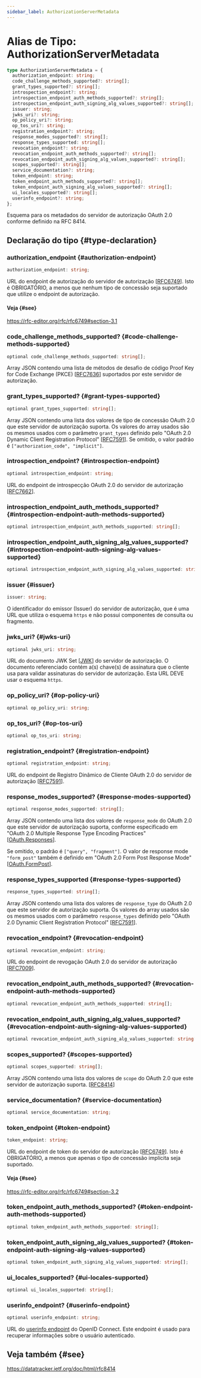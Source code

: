 ```yaml
---
sidebar_label: AuthorizationServerMetadata
---
```


# Alias de Tipo: AuthorizationServerMetadata

```ts
type AuthorizationServerMetadata = {
  authorization_endpoint: string;
  code_challenge_methods_supported?: string[];
  grant_types_supported?: string[];
  introspection_endpoint?: string;
  introspection_endpoint_auth_methods_supported?: string[];
  introspection_endpoint_auth_signing_alg_values_supported?: string[];
  issuer: string;
  jwks_uri?: string;
  op_policy_uri?: string;
  op_tos_uri?: string;
  registration_endpoint?: string;
  response_modes_supported?: string[];
  response_types_supported: string[];
  revocation_endpoint?: string;
  revocation_endpoint_auth_methods_supported?: string[];
  revocation_endpoint_auth_signing_alg_values_supported?: string[];
  scopes_supported?: string[];
  service_documentation?: string;
  token_endpoint: string;
  token_endpoint_auth_methods_supported?: string[];
  token_endpoint_auth_signing_alg_values_supported?: string[];
  ui_locales_supported?: string[];
  userinfo_endpoint?: string;
};
```

Esquema para os metadados do servidor de autorização OAuth 2.0 conforme definido na RFC 8414.

## Declaração do tipo {#type-declaration}

### authorization\_endpoint {#authorization-endpoint}

```ts
authorization_endpoint: string;
```

URL do endpoint de autorização do servidor de autorização [[RFC6749](https://rfc-editor.org/rfc/rfc6749)].
Isto é OBRIGATÓRIO, a menos que nenhum tipo de concessão seja suportado que utilize o endpoint de autorização.

#### Veja {#see}

https://rfc-editor.org/rfc/rfc6749#section-3.1

### code\_challenge\_methods\_supported? {#code-challenge-methods-supported}

```ts
optional code_challenge_methods_supported: string[];
```

Array JSON contendo uma lista de métodos de desafio de código Proof Key for Code Exchange (PKCE)
[[RFC7636](https://www.rfc-editor.org/rfc/rfc7636)] suportados por este servidor de autorização.

### grant\_types\_supported? {#grant-types-supported}

```ts
optional grant_types_supported: string[];
```

Array JSON contendo uma lista dos valores de tipo de concessão OAuth 2.0 que este servidor de autorização
suporta. Os valores do array usados são os mesmos usados com o parâmetro `grant_types`
definido pelo "OAuth 2.0 Dynamic Client Registration Protocol" [[RFC7591](https://www.rfc-editor.org/rfc/rfc7591)].
Se omitido, o valor padrão é `["authorization_code", "implicit"]`.

### introspection\_endpoint? {#introspection-endpoint}

```ts
optional introspection_endpoint: string;
```

URL do endpoint de introspecção OAuth 2.0 do servidor de autorização
[[RFC7662](https://www.rfc-editor.org/rfc/rfc7662)].

### introspection\_endpoint\_auth\_methods\_supported? {#introspection-endpoint-auth-methods-supported}

```ts
optional introspection_endpoint_auth_methods_supported: string[];
```

### introspection\_endpoint\_auth\_signing\_alg\_values\_supported? {#introspection-endpoint-auth-signing-alg-values-supported}

```ts
optional introspection_endpoint_auth_signing_alg_values_supported: string[];
```

### issuer {#issuer}

```ts
issuer: string;
```

O identificador do emissor (Issuer) do servidor de autorização, que é uma URL que utiliza o esquema `https` e
não possui componentes de consulta ou fragmento.

### jwks\_uri? {#jwks-uri}

```ts
optional jwks_uri: string;
```

URL do documento JWK Set [[JWK](https://www.rfc-editor.org/rfc/rfc8414.html#ref-JWK)]
do servidor de autorização. O documento referenciado contém a(s) chave(s) de assinatura que o cliente usa para validar
assinaturas do servidor de autorização. Esta URL DEVE usar o esquema `https`.

### op\_policy\_uri? {#op-policy-uri}

```ts
optional op_policy_uri: string;
```

### op\_tos\_uri? {#op-tos-uri}

```ts
optional op_tos_uri: string;
```

### registration\_endpoint? {#registration-endpoint}

```ts
optional registration_endpoint: string;
```

URL do endpoint de Registro Dinâmico de Cliente OAuth 2.0 do servidor de autorização
[[RFC7591](https://www.rfc-editor.org/rfc/rfc7591)].

### response\_modes\_supported? {#response-modes-supported}

```ts
optional response_modes_supported: string[];
```

Array JSON contendo uma lista dos valores de `response_mode` do OAuth 2.0 que este
servidor de autorização suporta, conforme especificado em "OAuth 2.0 Multiple Response
Type Encoding Practices"
[[OAuth.Responses](https://datatracker.ietf.org/doc/html/rfc8414#ref-OAuth.Responses)].

Se omitido, o padrão é `["query", "fragment"]`. O valor de response mode `"form_post"` também é
definido em "OAuth 2.0 Form Post Response Mode"
[[OAuth.FormPost](https://datatracker.ietf.org/doc/html/rfc8414#ref-OAuth.Post)].

### response\_types\_supported {#response-types-supported}

```ts
response_types_supported: string[];
```

Array JSON contendo uma lista dos valores de `response_type` do OAuth 2.0 que este servidor de autorização
suporta. Os valores do array usados são os mesmos usados com o parâmetro `response_types`
definido pelo "OAuth 2.0 Dynamic Client Registration Protocol"
[[RFC7591](https://www.rfc-editor.org/rfc/rfc7591)].

### revocation\_endpoint? {#revocation-endpoint}

```ts
optional revocation_endpoint: string;
```

URL do endpoint de revogação OAuth 2.0 do servidor de autorização
[[RFC7009](https://www.rfc-editor.org/rfc/rfc7009)].

### revocation\_endpoint\_auth\_methods\_supported? {#revocation-endpoint-auth-methods-supported}

```ts
optional revocation_endpoint_auth_methods_supported: string[];
```

### revocation\_endpoint\_auth\_signing\_alg\_values\_supported? {#revocation-endpoint-auth-signing-alg-values-supported}

```ts
optional revocation_endpoint_auth_signing_alg_values_supported: string[];
```

### scopes\_supported? {#scopes-supported}

```ts
optional scopes_supported: string[];
```

Array JSON contendo uma lista dos valores de `scope` do OAuth 2.0 que este servidor de autorização
suporta.
[[RFC8414](https://datatracker.ietf.org/doc/html/rfc8414#section-2)]

### service\_documentation? {#service-documentation}

```ts
optional service_documentation: string;
```

### token\_endpoint {#token-endpoint}

```ts
token_endpoint: string;
```

URL do endpoint de token do servidor de autorização [[RFC6749](https://rfc-editor.org/rfc/rfc6749)].
Isto é OBRIGATÓRIO, a menos que apenas o tipo de concessão implícita seja suportado.

#### Veja {#see}

https://rfc-editor.org/rfc/rfc6749#section-3.2

### token\_endpoint\_auth\_methods\_supported? {#token-endpoint-auth-methods-supported}

```ts
optional token_endpoint_auth_methods_supported: string[];
```

### token\_endpoint\_auth\_signing\_alg\_values\_supported? {#token-endpoint-auth-signing-alg-values-supported}

```ts
optional token_endpoint_auth_signing_alg_values_supported: string[];
```

### ui\_locales\_supported? {#ui-locales-supported}

```ts
optional ui_locales_supported: string[];
```

### userinfo\_endpoint? {#userinfo-endpoint}

```ts
optional userinfo_endpoint: string;
```

URL do [userinfo endpoint](https://openid.net/specs/openid-connect-core-1_0.html#UserInfo) do OpenID Connect.
Este endpoint é usado para recuperar informações sobre o usuário autenticado.

## Veja também {#see}

https://datatracker.ietf.org/doc/html/rfc8414